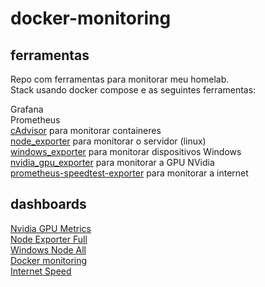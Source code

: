 # docker-monitoring

## ferramentas

Repo com ferramentas para monitorar meu homelab.  
Stack usando docker compose e as seguintes ferramentas:

Grafana  
Prometheus  
[cAdvisor](https://github.com/google/cadvisor) para monitorar containeres  
[node_exporter](https://github.com/prometheus/node_exporter) para monitorar o servidor (linux)  
[windows_exporter](https://github.com/prometheus-community/windows_exporter) para monitorar dispositivos Windows  
[nvidia_gpu_exporter](https://github.com/utkuozdemir/nvidia_gpu_exporter) para monitorar a GPU NVidia  
[prometheus-speedtest-exporter](https://github.com/billimek/prometheus-speedtest-exporter) para monitorar a internet  

## dashboards

[Nvidia GPU Metrics](https://grafana.com/grafana/dashboards/14574-nvidia-gpu-metrics/)  
[Node Exporter Full](https://grafana.com/grafana/dashboards/1860-node-exporter-full/)  
[Windows Node All](https://grafana.com/grafana/dashboards/19269-windows-node/)  
[Docker monitoring](https://grafana.com/grafana/dashboards/15798-docker-monitoring/)  
[Internet Speed](https://github.com/billimek/prometheus-speedtest-exporter/blob/master/speedtest-exporter.json)
